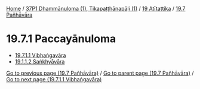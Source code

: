 
[Home](/) / [37P1 Dhammānuloma (1), Tikapaṭṭhānapāḷi (1)](../...md) / [19 Atītattika](...md) / [19.7 Pañhāvāra](../37P1/19/19.7.md)

# 19.7.1 Paccayānuloma

* [19.7.1.1 Vibhaṅgavāra](19.7.1/19.7.1.1.md)
* [19.1.1.2 Saṅkhyāvāra](19.7.1/19.1.1.2.md)

[Go to previous page (19.7 Pañhāvāra)](../37P1/19/19.7.md) / [Go to parent page (19.7 Pañhāvāra)](../37P1/19/19.7.md) / [Go to next page (19.7.1.1 Vibhaṅgavāra)](19.7.1/19.7.1.1.md)


